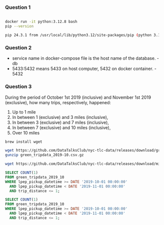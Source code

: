 ### Question 1

```bash

docker run -it python:3.12.8 bash
pip --version

pip 24.3.1 from /usr/local/lib/python3.12/site-packages/pip (python 3.12)

```

### Question 2

- service name in docker-compose file is the host name of the database. - db
- 5433:5432 means 5433 on host computer, 5432 on docker container. - 5432

### Question 3

During the period of October 1st 2019 (inclusive) and November 1st 2019 (exclusive), how many trips, respectively, happened:

1. Up to 1 mile
2. In between 1 (exclusive) and 3 miles (inclusive),
3. In between 3 (exclusive) and 7 miles (inclusive),
4. In between 7 (exclusive) and 10 miles (inclusive),
5. Over 10 miles

```bash
brew install wget

wget https://github.com/DataTalksClub/nyc-tlc-data/releases/download/green/green_tripdata_2019-10.csv.gz
gunzip green_tripdata_2019-10.csv.gz

wget https://github.com/DataTalksClub/nyc-tlc-data/releases/download/misc/taxi_zone_lookup.csv

```

```sql
SELECT COUNT(1)
FROM green_tripdata_2019_10
WHERE lpep_pickup_datetime >= DATE '2019-10-01 00:00:00'
  AND lpep_pickup_datetime < DATE '2019-11-01 00:00:00'
  AND trip_distance <= 1;
```

```sql
SELECT COUNT(1)
FROM green_tripdata_2019_10
WHERE lpep_pickup_datetime >= DATE '2019-10-01 00:00:00'
  AND lpep_pickup_datetime < DATE '2019-11-01 00:00:00'
  AND trip_distance <= 1;
```
